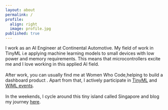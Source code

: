 ```yaml
---
layout: about
permalink: /
profile:
  align: right
  image: profile.jpg
published: true
---
```


I work as an AI Engineer at Continental Automotive. 
My field of work in TinyML i.e applying machine learning models to small devices with low power and memory requirements. This means that microcontrollers excite me and I love working in this applied AI field.<br />
<br />
After work, you can usually find me at Women Who Code,helping to build a dashboard product . Apart from that, I actively participate in [TinyML](https://www.tinyml.org/) and [WIML events](https://wimlworkshop.org/).<br />
<br />
In the weekends, I cycle around this tiny island called Singapore and blog my journey [here](https://medium.com/@varchanaiyer139/cycling-adventures-in-singapore-912d1f809961).

